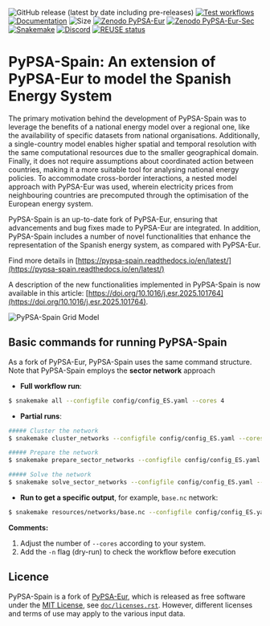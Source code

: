 <!--
SPDX-FileCopyrightText: Contributors to PyPSA-Eur <https://github.com/pypsa/pypsa-eur>
SPDX-License-Identifier: CC-BY-4.0
-->

![GitHub release (latest by date including pre-releases)](https://img.shields.io/github/v/release/pypsa/pypsa-eur?include_prereleases)
[![Test workflows](https://github.com/pypsa/pypsa-eur/actions/workflows/test.yaml/badge.svg)](https://github.com/pypsa/pypsa-eur/actions/workflows/test.yaml)
[![Documentation](https://readthedocs.org/projects/pypsa-eur/badge/?version=latest)](https://pypsa-eur.readthedocs.io/en/latest/?badge=latest)
![Size](https://img.shields.io/github/repo-size/pypsa/pypsa-eur)
[![Zenodo PyPSA-Eur](https://zenodo.org/badge/DOI/10.5281/zenodo.3520874.svg)](https://doi.org/10.5281/zenodo.3520874)
[![Zenodo PyPSA-Eur-Sec](https://zenodo.org/badge/DOI/10.5281/zenodo.3938042.svg)](https://doi.org/10.5281/zenodo.3938042)
[![Snakemake](https://img.shields.io/badge/snakemake-≥9-brightgreen.svg?style=flat)](https://snakemake.readthedocs.io)
[![Discord](https://img.shields.io/discord/911692131440148490?logo=discord)](https://discord.gg/AnuJBk23FU)
[![REUSE status](https://api.reuse.software/badge/github.com/pypsa/pypsa-eur)](https://api.reuse.software/info/github.com/pypsa/pypsa-eur)



# PyPSA-Spain: An extension of PyPSA-Eur to model the Spanish Energy System

The primary motivation behind the development of PyPSA-Spain was to leverage the
benefits of a national energy model over a regional one, like the availability of specific
datasets from national organisations. Additionally, a single-country model enables higher
spatial and temporal resolution with the same computational resources due to the smaller
geographical domain. Finally, it does not require assumptions about coordinated action
between countries, making it a more suitable tool for analysing national energy policies.
To accommodate cross-border interactions, a nested model approach with PyPSA-Eur was
used, wherein electricity prices from neighbouring countries are precomputed through the
optimisation of the European energy system.

PyPSA-Spain is an up-to-date fork of PyPSA-Eur, ensuring that advancements
and bug fixes made to PyPSA-Eur are integrated. In addition, PyPSA-Spain includes a number of novel functionalities that enhance the representation
of the Spanish energy system, as compared with PyPSA-Eur. 

Find more details in [https://pypsa-spain.readthedocs.io/en/latest/](https://pypsa-spain.readthedocs.io/en/latest/)

A description of the new functionalities implemented in PyPSA-Spain is now available in this article: [https://doi.org/10.1016/j.esr.2025.101764](https://doi.org/10.1016/j.esr.2025.101764).




![PyPSA-Spain Grid Model](docs/img/base.jpg)



## Basic commands for running PyPSA-Spain

As a fork of PyPSA-Eur, PyPSA-Spain uses the same command structure.  
Note that PyPSA-Spain employs the **sector network** approach



- **Full workflow run**:

```bash
$ snakemake all --configfile config/config_ES.yaml --cores 4
```


- **Partial runs**:

```bash
##### Cluster the network
$ snakemake cluster_networks --configfile config/config_ES.yaml --cores 4
```

```bash
##### Prepare the network
$ snakemake prepare_sector_networks --configfile config/config_ES.yaml --cores 4
```

```bash
##### Solve the network
$ snakemake solve_sector_networks --configfile config/config_ES.yaml --cores 4
```

- **Run to get a specific output**, for example, `base.nc` network:

```bash
$ snakemake resources/networks/base.nc --configfile config/config_ES.yaml --cores 4
```




**Comments:**
1. Adjust the number of `--cores` according to your system.
2. Add the `-n` flag (dry-run) to check the workflow before execution 






## Licence

PyPSA-Spain is a fork of [PyPSA-Eur](https://github.com/PyPSA/pypsa-eur), which is released as free software under the
[MIT License](https://opensource.org/licenses/MIT), see [`doc/licenses.rst`](doc/licenses.rst).
However, different licenses and terms of use may apply to the various input data.
